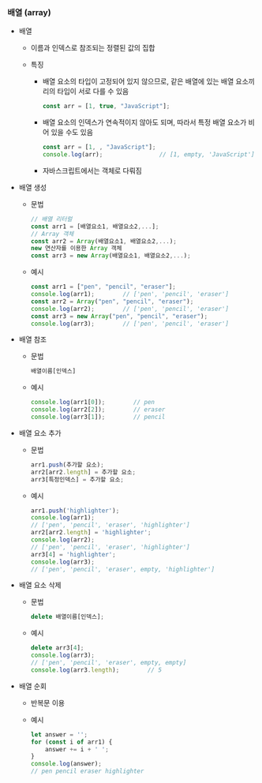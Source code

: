 ### 배열 (array)

- 배열
  
  - 이름과 인덱스로 참조되는 정렬된 값의 집합
  
  - 특징
    
    - 배열 요소의 타입이 고정되어 있지 않으므로, 같은 배열에 있는 배열 요소끼리의 타입이 서로 다를 수 있음
      
      ```javascript
      const arr = [1, true, "JavaScript"];
      ```
    
    - 배열 요소의 인덱스가 연속적이지 않아도 되며, 따라서 특정 배열 요소가 비어 있을 수도 있음
      
      ```javascript
      const arr = [1, , "JavaScript"];
      console.log(arr);                // [1, empty, 'JavaScript']
      ```
    
    - 자바스크립트에서는 객체로 다뤄짐

- 배열 생성
  
  - 문법
    
    ```javascript
    // 배열 리터럴
    const arr1 = [배열요소1, 배열요소2,...];
    // Array 객체
    const arr2 = Array(배열요소1, 배열요소2,...);
    new 연산자를 이용한 Array 객체
    const arr3 = new Array(배열요소1, 배열요소2,...);
    ```
  
  - 예시
    
    ```javascript
    const arr1 = ["pen", "pencil", "eraser"];
    console.log(arr1);        // ['pen', 'pencil', 'eraser']
    const arr2 = Array("pen", "pencil", "eraser");
    console.log(arr2);        // ['pen', 'pencil', 'eraser']
    const arr3 = new Array("pen", "pencil", "eraser");
    console.log(arr3);        // ['pen', 'pencil', 'eraser']
    ```

- 배열 참조
  
  - 문법
    
    ```javascript
    배열이름[인덱스]
    ```
  
  - 예시
    
    ```javascript
    console.log(arr1[0]);        // pen
    console.log(arr2[2]);        // eraser
    console.log(arr3[1]);        // pencil
    ```

- 배열 요소 추가
  
  - 문법
    
    ```javascript
    arr1.push(추가할 요소);
    arr2[arr2.length] = 추가할 요소;
    arr3[특정인덱스] = 추가할 요소;
    ```
  
  - 예시
    
    ```javascript
    arr1.push('highlighter');
    console.log(arr1);
    // ['pen', 'pencil', 'eraser', 'highlighter']
    arr2[arr2.length] = 'highlighter';
    console.log(arr2);
    // ['pen', 'pencil', 'eraser', 'highlighter']
    arr3[4] = 'highlighter';
    console.log(arr3);
    // ['pen', 'pencil', 'eraser', empty, 'highlighter']
    ```

- 배열 요소 삭제
  
  - 문법
    
    ```javascript
    delete 배열이름[인덱스];
    ```
  
  - 예시
    
    ```javascript
    delete arr3[4];
    console.log(arr3);
    // ['pen', 'pencil', 'eraser', empty, empty]
    console.log(arr3.length);        // 5
    ```

- 배열 순회
  
  - 반복문 이용
  
  - 예시
    
    ```javascript
    let answer = '';
    for (const i of arr1) {
        answer += i + ' ';
    }
    console.log(answer);
    // pen pencil eraser highlighter 
    ```